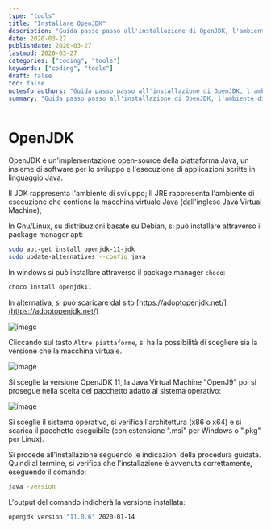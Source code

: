 ```yaml
---
type: "tools"
title: "Installare OpenJDK"
description: "Guida passo passo all'installazione di OpenJDK, l'ambiente di sviluppo per applicazioni Java"
date: 2020-03-27
publishdate: 2020-03-27
lastmod: 2020-03-27
categories: ["coding", "tools"]
keywords: ["coding", "tools"]
draft: false
toc: false
notesforauthors: "Guida passo passo all'installazione di OpenJDK, l'ambiente di sviluppo per applicazioni Java"
summary: "Guida passo passo all'installazione di OpenJDK, l'ambiente di sviluppo per applicazioni Java"
---
```


# OpenJDK

OpenJDK è un'implementazione open-source della piattaforma Java, un insieme di software per lo sviluppo e l'esecuzione di applicazioni scritte in linguaggio Java.

Il JDK rappresenta l'ambiente di sviluppo; Il JRE rappresenta l'ambiente di esecuzione che contiene la macchina virtuale Java (dall'inglese Java Virtual Machine);

In Gnu/Linux, su distribuzioni basate su Debian, si può installare attraverso il package manager apt:

```bash
sudo apt-get install openjdk-11-jdk
sudo update-alternatives --config java
```

In windows si può installare attraverso il package manager ```choco```:

```powershell
choco install openjdk11
```

In alternativa, si può scaricare dal sito [https://adoptopenjdk.net/](https://adoptopenjdk.net/) 

![image](/static/coding/tools/OpenJDK-ChooseSO.png "OpenJDK - Scelta Sistema Operativo")

Cliccando sul tasto ``Altre piattaforme``, si ha la possibilità di scegliere sia la versione che la macchina virtuale.

![image](/static/coding/tools/OpenJDK-Choose.png "OpenJDK - Scelta versione e JVM")

Si sceglie la versione OpenJDK 11, la Java Virtual Machine "OpenJ9" poi si prosegue nella scelta del pacchetto adatto al sistema operativo:

![image](/static/coding/tools/OpenJDK-Download.png "OpenJDK - Download pacchetto")

Si sceglie il sistema operativo, si verifica l'architettura (x86 o x64) e si scarica il pacchetto eseguibile (con estensione ".msi" per Windows o ".pkg" per Linux).

Si procede all'installazione seguendo le indicazioni della procedura guidata. Quindi al termine, si verifica che l'installazione è avvenuta correttamente, eseguendo il comando:

```bash
java -version
```

L'output del comando indicherà la versione installata:

```bash
openjdk version "11.0.6" 2020-01-14
```
